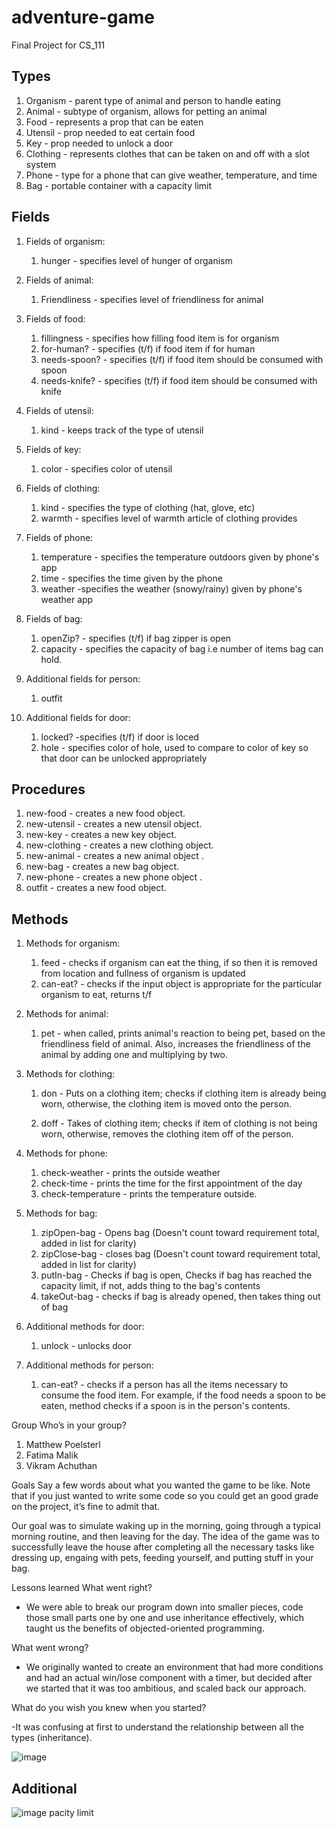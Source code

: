 # adventure-game
Final Project for CS_111



## Types
1. Organism - parent type of animal and person to handle eating
2. Animal - subtype of organism, allows for petting an animal
3. Food - represents a prop that can be eaten
4. Utensil - prop needed to eat certain food
5. Key - prop needed to unlock a door
6. Clothing - represents clothes that can be taken on and off with a slot system
7. Phone - type for a phone that can give weather, temperature, and time
8. Bag - portable container with a capacity limit

## Fields
1. Fields of organism:
	1. hunger - specifies level of hunger of organism
2. Fields of animal:
	1. Friendliness - specifies level of friendliness for animal
3. Fields of food:
	1. fillingness - specifies how filling food item is for organism
	2. for-human? - specifies (t/f) if food item if for human
	3. needs-spoon? - specifies (t/f) if food item should be consumed with spoon
	4. needs-knife? - specifies (t/f) if food item should be consumed with knife
4. Fields of utensil:
	1. kind - keeps track of the type of utensil
5. Fields of key:
	1. color - specifies color of utensil
6. Fields of clothing:
	1. kind - specifies the type of clothing (hat, glove, etc)
	2. warmth - specifies level of warmth article of clothing provides
7. Fields of phone:
	1. temperature - specifies the temperature outdoors given by phone's app
	2. time - specifies the time given by the phone
	3. weather -specifies the weather (snowy/rainy) given by phone's weather app
8. Fields of bag:
	1. openZip? - specifies (t/f) if bag zipper is open
	2. capacity - specifies the capacity of bag i.e number of items bag can hold. 

1. Additional fields for person:
	1. outfit 
2. Additional fields for door:
	1. locked? -specifies (t/f) if door is loced
	2. hole - specifies color of hole, used to compare to color of key so that door can be unlocked appropriately


## Procedures
1. new-food - creates a new food object. 
2. new-utensil - creates a new utensil object. 
3. new-key - creates a new key object. 
4. new-clothing - creates a new clothing object. 
5. new-animal - creates a new animal object . 
6. new-bag - creates a new bag object. 
7. new-phone - creates a new phone object . 
8. outfit - creates a new food object. 

## Methods
1. Methods for organism:
	1. feed - checks if organism can eat the thing, if so then it is removed from location and fullness of organism is updated
	2. can-eat? - checks if the input object is appropriate for the particular organism to eat, returns t/f
2. Methods for animal:
	1. pet - when called, prints animal's reaction to being pet, based on the friendliness field of animal. Also, increases the friendliness of the animal 
	by adding one and multiplying by two. 
3. Methods for clothing:
	1. don -  Puts on a clothing item; checks if clothing item is already being worn, otherwise, the clothing item is moved onto the person. 
  
	2. doff - Takes of clothing item; checks if item of clothing is not being worn, otherwise, removes the clothing item off of the person. 
4. Methods for phone:
	1. check-weather - prints the outside weather
	2. check-time - prints the time for the first appointment of the day
	3. check-temperature - prints the temperature outside. 
5. Methods for bag:
	1. zipOpen-bag - Opens bag (Doesn't count toward requirement total, added in list for clarity)
	2. zipClose-bag - closes bag (Doesn't count toward requirement total, added in list for clarity)
	3. putIn-bag - Checks if bag is open, Checks if bag has reached the capacity limit, if not, adds thing to the bag's contents
	4. takeOut-bag - checks if bag is already opened, then takes thing out of bag

1. Additional methods for door:
	1. unlock - unlocks door
2. Additional methods for person:
	1. can-eat? - checks if a person has all the items necessary to consume the food item. For example, if the food needs a spoon to be eaten,
	method checks if a spoon is in the person's contents. 


Group
Who’s in your group?
1.	Matthew Poelsterl
2.	Fatima Malik
3.	Vikram Achuthan


Goals
Say a few words about what you wanted the game to be like.  Note that if you just wanted to write some code so you could get an good grade on the project, it’s fine to admit that.

Our goal was to simulate waking up in the morning, going through a typical morning routine, and then leaving for the day. The idea of the game was to successfully leave the house after completing all the necessary tasks like dressing up, engaing with pets, feeding yourself, and putting stuff in your bag. 


Lessons learned
What went right?

- We were able to break our program down into smaller pieces, code those small parts one by one and use inheritance effectively, which taught us
the benefits of objected-oriented programming. 



What went wrong?

- We originally wanted to create an environment that had more conditions and had an actual win/lose component with a timer, but decided after we started that 
it was too ambitious, and scaled back our approach. 





What do you wish you knew when you started?

-It was confusing at first to understand the relationship between all the types (inheritance). 




![image](https://user-images.githubusercontent.com/49349631/145104791-dc7a8384-3f45-499a-b6f3-6255368a90bc.png)

	
	
	
	
	
	
## Additional 
![image](https://user-images.githubusercontent.com/49349631/144493028-0d2ad644-474c-4333-a4b5-5c10020faf1b.png)
pacity limit

